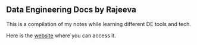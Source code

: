 ## Data Engineering Docs by Rajeeva

This is a compilation of my notes while learning different DE tools and tech. 

Here is the [website](https://RajeevaPoornaChandraHS.github.io/data-engg-docs/) where you can access it.
